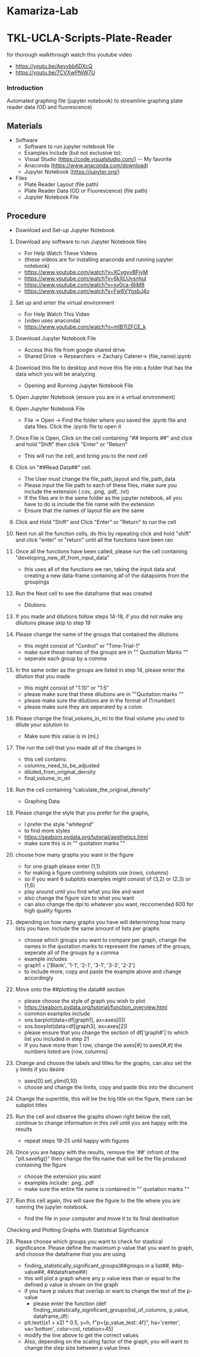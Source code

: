 # Kamariza-Lab
# TKL-UCLA-Scripts-Plate-Reader #

for thorough walkthrough watch this youtube video
- https://youtu.be/Aevvbb6DXcQ
- https://youtu.be/7CVXwPNjW7U
      
### **Introduction** ###

Automated graphing file (jupyter notebook) to streamline graphing plate reader data (OD and fluorescence)

## **Materials**

- Software
    - Software to run jupyter notebook file
    - Examples include (but not exclusive to):
    - Visual Studio (https://code.visualstudio.com/) -- My favorite
    - Anaconda (https://www.anaconda.com/download)
    - Jupyter Notebook (https://jupyter.org/)
- Files
    - Plate Reader Layout (file path)
    - Plate Reader Data (OD or Fluorescence) (file path)
    - Jupyter Notebook File

## **Procedure**

- Download and Set-up Jupyter Notebook

1. Download any software to run Jupyter Notebook files

      - For Help Watch These Videos
      - (these videos are for installing anaconda and running jupyter notebook)
      - https://www.youtube.com/watch?v=XCvgyvBFjyM
      - https://www.youtube.com/watch?v=6kXLUvsnhuI
      - https://www.youtube.com/watch?v=sv0ca-6liM8
      - https://www.youtube.com/watch?v=Fw6VYgsbJ4o

2. Set up and enter the virtual environment

      - For Help Watch This Video
      - (video uses anaconda)
      - https://www.youtube.com/watch?v=mIB7IZFCE_k

3. Download Jupyter Notebook File

      - Access this file from google shared drive
      - Shared Drive -> Researchers -> Zachary Caterer-> (file_name).ipynb

4. Download this file to desktop and move this file into a folder that has the data which you will be analyzing

      - Opening and Running Jupyter Notebook File

5. Open Jupyter Notebook (ensure you are in a virtual environment)

6. Open Jupyter Notebook File

      - File -> Open -> Find the folder where you saved the .ipynb file and data files. Click the .ipynb file to open it

7. Once File is Open, Click on the cell containing "## Imports ##" and click and hold "Shift" then click "Enter" or "Return"

      - This will run the cell, and bring you to the next cell

8. Click on "##Read Data##" cell.

      - The User must change the file_path_layout and file_path_data
      - Please input the file path to each of these files, make sure you include the extension (.csv, .png, .pdf, .txt)
      - If the files are in the same folder as the jupyter notebook, all you have to do is include the file name with the extension
      - Ensure that the names of layout file are the same

9. Click and Hold "Shift" and Click "Enter" or "Return" to run the cell

10. Next run all the function cells, do this by repeating click and hold "shift" and click "enter" or "return" until all the functions have been ran

11. Once all the functions have been called, please run the cell containing "developing_new_df_from_input_data"

      - this uses all of the functions we ran, taking the input data and creating a new data-frame containing all of the datapoints from the groupings

12. Run the Next cell to see the dataframe that was created

      - Dilutions

13. If you made and dilutions follow steps 14-18, if you did not make any dilutions please skip to step 19

14. Please change the name of the groups that contained the dilutions

      - this might consist of "Control" or "Time-Trial-1"
      - make sure these names of the groups are in "" Quotiation Marks ""
      - seperate each group by a comma

15. In the same order as the groups are listed in step 14, please enter the dilution that you made

      - this might consist of "1:10" or "1:5"
      - please make sure that these dilutions are in ""Quotation marks ""
      - please make sure the dilutions are in the format of (1:number)
      - please make sure they are seperated by a colon

16. Please change the final_volums_in_ml to the final volume you used to dilute your solution to

      - Make sure this value is in (mL)

17. The run the cell that you made all of the changes in

      - this cell contains:
      - columns_need_to_be_adjusted
      - diluted_from_original_density
      - final_volume_in_ml

18. Run the cell containing "calculate_the_original_density"

      - Graphing Data

19. Please change the style that you prefer for the graphs,

      - I prefer the style "whitegrid"
      - to find more styles
      - https://seaborn.pydata.org/tutorial/aesthetics.html
      - make sure this is in "" quotation marks ""

20. choose how many graphs you want in the figure

      - for one graph please enter (1,1)
      - for making a figure contining subplots use (rows, columns)
      - so if you want 6 subplots examples might consist of (3,2) or (2,3) or (1,6)
      - play around until you find what you like and want
      - also change the figure size to what you want
      - can also change the dpi to whatever you want, reccomended 600 for high quality figures

21. depending on how many graphs you have will determining how many lists you have. Include the same amount of lists per graphs

      - choose which groups you want to compare per graph, change the names in the quotation marks to represent the names of the groups, seperate all of the groups by a comma
      - example includes
      - graph1 = ['Blank', '1-1', '2-1', '3-1', '3-3', '2-2']
      - to include more, copy and paste the example above and change accordingly

22. Move onto the ##plotting the data## section

      - please choose the style of graph you wish to plot
      - https://seaborn.pydata.org/tutorial/function_overview.html
      - common examples include
      - sns.barplot(data=df[graph1], ax=axes[0])
      - sns.boxplot(data=df[graph3], ax=axes[2])
      - please ensure that you change the section of df['graph#'] to which list you included in step 21
      - If you have more than 1 row, change the axes[#] to axes[#,#] the numbers listed are [row, columns]

23. Change and choose the labels and titles for the graphs, can also set the y limits if you desire

      - axes[0].set_ylim(0,10)
      - choose and change the limits, copy and paste this into the document

24. Change the supertitle, this will be the big title on the figure, there can be subplot titles

25. Run the cell and observe the graphs shown right below the cell, continue to change information in this cell until you are happy with the results

      - repeat steps 19-25 until happy with figures

26. Once you are happy with the results, remove the '##' infront of the "plt.savefig()" then change the file name that will be the file produced containing the figure

      - choose the extension you want
      - examples include: .png, .pdf
      - make sure the entire file name is contained in "" quotation marks ""

27. Run this cell again, this will save the figure to the file where you are running the jupyter notebook.

      - find the file in your computer and move it to its final destination

Checking and Plotting Graphs with Statistical Significance

28. Please choose which groups you want to check for stastical significance. Please define the maximum p value that you want to graph, and choose the dataframe that you are using

      - finding_statistically_significant_groups(##groups in a list##, ##p-value##, ##dataframe##)
      - this will plot a graph where any p value less than or equal to the defined p value is shown on the graph
      - if you have p values that overlap or want to change the text of the p-value
          * please enter the function (def finding_statistically_significant_groups(list_of_columns, p_value, dataframe_df):
    * plt.text((x1 + x2) * 0.5, y+h, f"p={p_value_test:.4f}", ha='center', va='bottom', color=col, rotation=45)
    * modify the line above to get the correct values
    * Also, depending on the scaling factor of the graph, you will want to change the step size between p value lines



